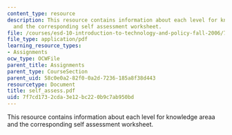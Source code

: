 ```yaml
---
content_type: resource
description: This resource contains information about each level for knowledge areaa
  and the corresponding self assessment worksheet.
file: /courses/esd-10-introduction-to-technology-and-policy-fall-2006/7f7cd1732cda3e12bc220b9c7ab950bd_self_assess.pdf
file_type: application/pdf
learning_resource_types:
- Assignments
ocw_type: OCWFile
parent_title: Assignments
parent_type: CourseSection
parent_uid: 58c0e0a2-82f0-0a2d-7236-185a8f38d443
resourcetype: Document
title: self_assess.pdf
uid: 7f7cd173-2cda-3e12-bc22-0b9c7ab950bd
---
```

This resource contains information about each level for knowledge areaa and the corresponding self assessment worksheet.

